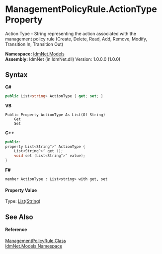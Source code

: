 # ManagementPolicyRule.ActionType Property 
 

Action Type - String representing the action associated with the management policy rule (Create, Delete, Read, Add, Remove, Modify, Transition In, Transition Out)

**Namespace:**&nbsp;<a href="N_IdmNet_Models">IdmNet.Models</a><br />**Assembly:**&nbsp;IdmNet (in IdmNet.dll) Version: 1.0.0.0 (1.0.0)

## Syntax

**C#**<br />
``` C#
public List<string> ActionType { get; set; }
```

**VB**<br />
``` VB
Public Property ActionType As List(Of String)
	Get
	Set
```

**C++**<br />
``` C++
public:
property List<String^>^ ActionType {
	List<String^>^ get ();
	void set (List<String^>^ value);
}
```

**F#**<br />
``` F#
member ActionType : List<string> with get, set

```


#### Property Value
Type: <a href="http://msdn2.microsoft.com/en-us/library/6sh2ey19" target="_blank">List</a>(<a href="http://msdn2.microsoft.com/en-us/library/s1wwdcbf" target="_blank">String</a>)

## See Also


#### Reference
<a href="T_IdmNet_Models_ManagementPolicyRule">ManagementPolicyRule Class</a><br /><a href="N_IdmNet_Models">IdmNet.Models Namespace</a><br />